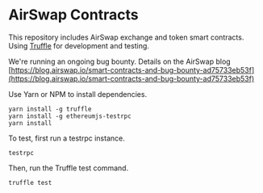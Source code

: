 # AirSwap Contracts

This repository includes AirSwap exchange and token smart contracts. Using [Truffle](http://truffleframework.com/) for development and testing.

We're running an ongoing bug bounty. Details on the AirSwap blog [https://blog.airswap.io/smart-contracts-and-bug-bounty-ad75733eb53f](https://blog.airswap.io/smart-contracts-and-bug-bounty-ad75733eb53f)

Use Yarn or NPM to install dependencies.
```
yarn install -g truffle
yarn install -g ethereumjs-testrpc
yarn install
```

To test, first run a testrpc instance.
```
testrpc
```
Then, run the Truffle test command.
```
truffle test
```

